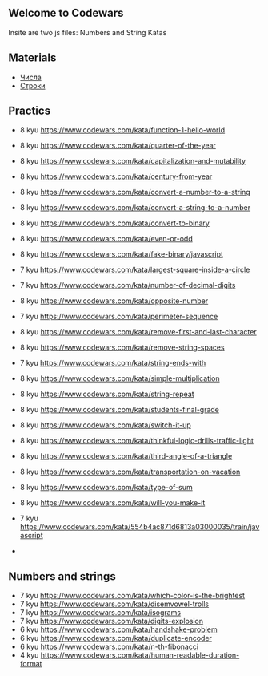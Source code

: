 ## Welcome to Codewars

Insite are two js files: Numbers and String Katas

## Materials

- [Числа](https://learn.javascript.ru/number)
- [Строки](https://learn.javascript.ru/string)

## Practics

- 8 kyu https://www.codewars.com/kata/function-1-hello-world
- 8 kyu https://www.codewars.com/kata/quarter-of-the-year
- 8 kyu https://www.codewars.com/kata/capitalization-and-mutability
- 8 kyu https://www.codewars.com/kata/century-from-year
- 8 kyu https://www.codewars.com/kata/convert-a-number-to-a-string
- 8 kyu https://www.codewars.com/kata/convert-a-string-to-a-number
- 8 kyu https://www.codewars.com/kata/convert-to-binary
- 8 kyu https://www.codewars.com/kata/even-or-odd
- 8 kyu https://www.codewars.com/kata/fake-binary/javascript
- 7 kyu https://www.codewars.com/kata/largest-square-inside-a-circle
- 7 kyu https://www.codewars.com/kata/number-of-decimal-digits
- 8 kyu https://www.codewars.com/kata/opposite-number
- 7 kyu https://www.codewars.com/kata/perimeter-sequence
- 8 kyu https://www.codewars.com/kata/remove-first-and-last-character
- 8 kyu https://www.codewars.com/kata/remove-string-spaces
- 7 kyu https://www.codewars.com/kata/string-ends-with
- 8 kyu https://www.codewars.com/kata/simple-multiplication
- 8 kyu https://www.codewars.com/kata/string-repeat
- 8 kyu https://www.codewars.com/kata/students-final-grade
- 8 kyu https://www.codewars.com/kata/switch-it-up
- 8 kyu https://www.codewars.com/kata/thinkful-logic-drills-traffic-light
- 8 kyu https://www.codewars.com/kata/third-angle-of-a-triangle
- 8 kyu https://www.codewars.com/kata/transportation-on-vacation
- 8 kyu https://www.codewars.com/kata/type-of-sum
- 8 kyu https://www.codewars.com/kata/will-you-make-it
  
- 7 kyu https://www.codewars.com/kata/554b4ac871d6813a03000035/train/javascript
- 
## Numbers and strings

- 7 kyu https://www.codewars.com/kata/which-color-is-the-brightest
- 7 kyu https://www.codewars.com/kata/disemvowel-trolls
- 7 kyu https://www.codewars.com/kata/isograms
- 7 kyu https://www.codewars.com/kata/digits-explosion
- 6 kyu https://www.codewars.com/kata/handshake-problem
- 6 kyu https://www.codewars.com/kata/duplicate-encoder
- 6 kyu https://www.codewars.com/kata/n-th-fibonacci
- 4 kyu https://www.codewars.com/kata/human-readable-duration-format
